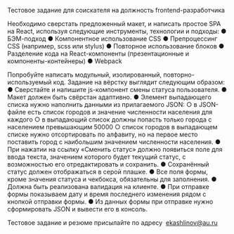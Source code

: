 Тестовое задание для соискателя на должность frontend-разработчика

Необходимо сверстать предложенный макет, и написать простое SPA на React,
используя следующие инструменты, технологии и подходы:
● БЭМ-подход
● Компонентное использование CSS
● Препроцессинг CSS (например, scss или stylus)
● Повторное использование блоков
● Разделение кода на React-компоненты (презентационные и
компоненты-контейнеры)
● Webpack

Попробуйте написать модульный, изолированный, повторно-используемый код.
Задание на вёрстку выглядит следующим образом:
● Сверстайте и напишите js-компонент смены статуса пользователя.
● Макет должен быть свёрстан адаптивно.
● Элемент выпадающего списка нужно наполнить данными из прилагаемого
JSON:
    ○ в JSON-файле есть список городов и значение численности населения
    для каждого
    ○ в выпадающий список должны попасть только города с населением
    превышающим 50000
    ○ список городов в выпадающем списке нужно отсортировать по
    алфавиту, но на первое место поставить город с наибольшим значением
    численности населения.
● При нажатии на ссылку «Сменить статус» должно появиться поле для ввода
текста, значением которого будет текущий статус, с возможностью его
отредактировать и сохранить.
● Сохранённый статус должен отображаться в серой плашке.
● Все поля формы, кроме значения статуса и чекбокса, обязательны для
заполнения.
● Должна быть реализована валидация на клиенте.
● При отправке формы показываем дату и время последнего изменения рядом с
кнопкой отправки формы.
● Из данных формы при отправке нужно сформировать JSON и вывести его в
консоль.

Тестовое задание и резюме присылайте по адресу ​ ekashlinov@au.ru